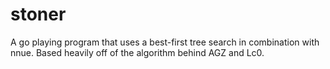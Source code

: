 # stoner
A go playing program that uses a best-first tree search in combination with nnue. Based heavily off of the algorithm behind AGZ and Lc0.
